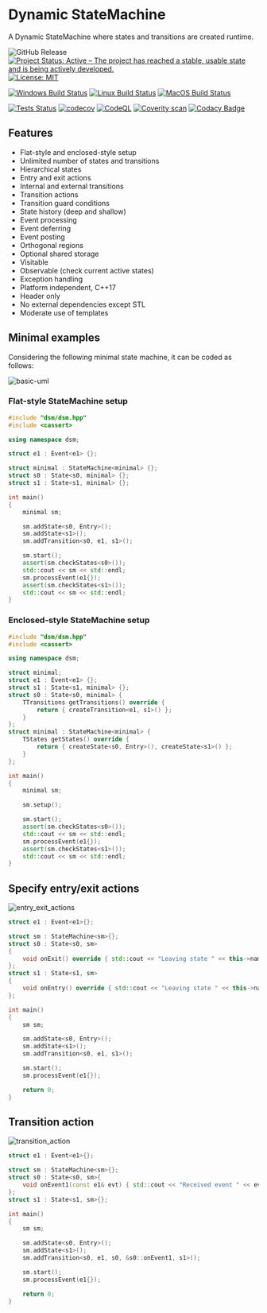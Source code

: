 # Dynamic StateMachine

A Dynamic StateMachine where states and transitions are created runtime.

![GitHub Release](https://img.shields.io/github/v/release/jfayot/dynamic-state-machine)
[![Project Status: Active – The project has reached a stable, usable state and is being actively developed.](https://www.repostatus.org/badges/latest/active.svg)](https://www.repostatus.org/#active)
[![License: MIT](https://img.shields.io/badge/License-MIT-yellow.svg)](https://github.com/jfayot/dynamic-state-machine/blob/main/LICENSE)

[![Windows Build Status](https://github.com/jfayot/dynamic-state-machine/actions/workflows/windows.yml/badge.svg)](https://github.com/jfayot/dynamic-state-machine/actions/workflows/windows.yml)
[![Linux Build Status](https://github.com/jfayot/dynamic-state-machine/actions/workflows/linux.yml/badge.svg)](https://github.com/jfayot/dynamic-state-machine/actions/workflows/linux.yml)
[![MacOS Build Status](https://github.com/jfayot/dynamic-state-machine/actions/workflows/macos.yml/badge.svg)](https://github.com/jfayot/dynamic-state-machine/actions/workflows/macos.yml)

[![Tests Status](https://github.com/jfayot/dynamic-state-machine/actions/workflows/tests.yml/badge.svg)](https://github.com/jfayot/dynamic-state-machine/actions/workflows/tests.yml)
[![codecov](https://codecov.io/gh/jfayot/dynamic-state-machine/branch/main/graph/badge.svg)](https://codecov.io/gh/jfayot/dynamic-state-machine)
[![CodeQL](https://github.com/jfayot/dynamic-state-machine/actions/workflows/codeql-analysis.yml/badge.svg)](https://github.com/jfayot/dynamic-state-machine/actions/workflows/codeql-analysis.yml)
[![Coverity scan](https://scan.coverity.com/projects/25247/badge.svg)](https://scan.coverity.com/projects/dsm)
[![Codacy Badge](https://app.codacy.com/project/badge/Grade/94a50b94b2f34494bd7c12426ad3fc88)](https://www.codacy.com/gh/jfayot/dynamic-state-machine/dashboard?utm_source=github.com&amp;utm_medium=referral&amp;utm_content=jfayot/dynamic-state-machine&amp;utm_campaign=Badge_Grade)

## Features

* Flat-style and enclosed-style setup
* Unlimited number of states and transitions
* Hierarchical states
* Entry and exit actions
* Internal and external transitions
* Transition actions
* Transition guard conditions
* State history (deep and shallow)
* Event processing
* Event deferring
* Event posting
* Orthogonal regions
* Optional shared storage
* Visitable
* Observable (check current active states)
* Exception handling
* Platform independent, C++17
* Header only
* No external dependencies except STL
* Moderate use of templates

## Minimal examples

Considering the following minimal state machine, it can be coded as follows:

![basic-uml](http://www.plantuml.com/plantuml/proxy?cache=no&src=https://raw.githubusercontent.com/jfayot/dynamic-state-machine/master/resources/basic.puml)

### Flat-style StateMachine setup

```c++
#include "dsm/dsm.hpp"
#include <cassert>

using namespace dsm;

struct e1 : Event<e1> {};

struct minimal : StateMachine<minimal> {};
struct s0 : State<s0, minimal> {};
struct s1 : State<s1, minimal> {};

int main()
{
    minimal sm;

    sm.addState<s0, Entry>();
    sm.addState<s1>();
    sm.addTransition<s0, e1, s1>();

    sm.start();
    assert(sm.checkStates<s0>());
    std::cout << sm << std::endl;
    sm.processEvent(e1{});
    assert(sm.checkStates<s1>());
    std::cout << sm << std::endl;
}
```

### Enclosed-style StateMachine setup

```c++
#include "dsm/dsm.hpp"
#include <cassert>

using namespace dsm;

struct minimal;
struct e1 : Event<e1> {};
struct s1 : State<s1, minimal> {};
struct s0 : State<s0, minimal> {
    TTransitions getTransitions() override {
        return { createTransition<e1, s1>() };
    }
};
struct minimal : StateMachine<minimal> {
    TStates getStates() override {
        return { createState<s0, Entry>(), createState<s1>() };
    }
};

int main()
{
    minimal sm;

    sm.setup();

    sm.start();
    assert(sm.checkStates<s0>());
    std::cout << sm << std::endl;
    sm.processEvent(e1{});
    assert(sm.checkStates<s1>());
    std::cout << sm << std::endl;
}
```

## Specify entry/exit actions

![entry_exit_actions](http://www.plantuml.com/plantuml/proxy?cache=no&src=https://raw.githubusercontent.com/jfayot/dynamic-state-machine/master/resources/entry_exit_actions.puml)

```c++
struct e1 : Event<e1>{};

struct sm : StateMachine<sm>{};
struct s0 : State<s0, sm>
{
    void onExit() override { std::cout << "Leaving state " << this->name() << std::endl; }
};
struct s1 : State<s1, sm>
{
    void onEntry() override { std::cout << "Leaving state " << this->name() << std::endl; }
};

int main()
{
    sm sm;

    sm.addState<s0, Entry>();
    sm.addState<s1>();
    sm.addTransition<s0, e1, s1>();

    sm.start();
    sm.processEvent(e1{});

    return 0;
}
```

## Transition action

![transition_action](http://www.plantuml.com/plantuml/proxy?cache=no&src=https://raw.githubusercontent.com/jfayot/dynamic-state-machine/master/resources/transition_action.puml)

```c++
struct e1 : Event<e1>{};

struct sm : StateMachine<sm>{};
struct s0 : State<s0, sm>{
    void onEvent1(const e1& evt) { std::cout << "Received event " << evt.name() << std::endl; }
};
struct s1 : State<s1, sm>{};

int main()
{
    sm sm;

    sm.addState<s0, Entry>();
    sm.addState<s1>();
    sm.addTransition<s0, e1, s0, &s0::onEvent1, s1>();

    sm.start();
    sm.processEvent(e1{});

    return 0;
}
```
